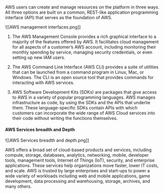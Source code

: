 AWS users can create and manage resources on the platform in three ways. All three options are built on a common, REST-like application programming interface (API) that serves as the foundation of AWS. 

![[AWS management interfaces.png]]


1. The AWS Management Console provides a rich graphical interface to a majority of the features offered by AWS. It facilitates cloud management for all aspects of a customer’s AWS account, including monitoring their monthly spending by service, managing security credentials, or even setting up new IAM users.

2. The AWS Command Line Interface (AWS CLI) provides a suite of utilities that can be launched from a command program in Linux, Mac, or Windows. The CLI is an open source tool that provides commands for interacting with AWS services.

3. AWS Software Development Kits (SDKs) are packages that give access to AWS in a variety of popular programming languages. AWS manages infrastructure as code, by using the SDKs and the APIs that underlie them. These language-specific SDKs contain APIs with which customers can incorporate the wide range of AWS Cloud services into their code without writing the functions themselves.


#### AWS Services breadth and Depth
![[AWS Services breadth and depth.png]]

AWS offers a broad set of cloud-based products and services, including compute, storage, databases, analytics, networking, mobile, developer tools, management tools, Internet of Things (IoT), security, and enterprise applications. These services help organizations move faster, lower IT costs, and scale. AWS is trusted by large enterprises and start-ups to power a wide variety of workloads including web and mobile applications, game development, data processing and warehousing, storage, archives, and many others.
